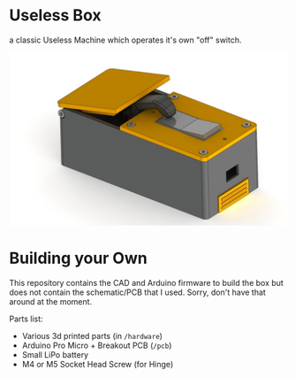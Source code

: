# Useless Box

a classic Useless Machine which operates it's own "off" switch.

![useless box](render.JPG)

# Building your Own

This repository contains the CAD and Arduino firmware to build the box but does not contain the schematic/PCB that I used. Sorry, don't have that around at the moment.

Parts list:
- Various 3d printed parts (in `/hardware`)
- Arduino Pro Micro + Breakout PCB (`/pcb`)
- Small LiPo battery
- M4 or M5 Socket Head Screw (for Hinge)